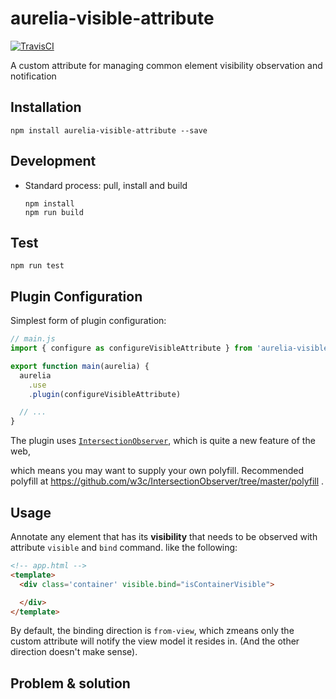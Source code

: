 # aurelia-visible-attribute

[![TravisCI](https://travis-ci.com/questmetrics/aurelia-visible-attribute.svg?branch=master)](https://travis-ci.com/questmetrics/aurelia-visible-attribute)

A custom attribute for managing common element visibility observation and notification

## Installation

  ```
  npm install aurelia-visible-attribute --save
  ```

## Development

  * Standard process: pull, install and build
    ```
    npm install
    npm run build
    ```

## Test

  ```
  npm run test
  ```

## Plugin Configuration

  Simplest form of plugin configuration:

  ```js
  // main.js
  import { configure as configureVisibleAttribute } from 'aurelia-visible-attribute';

  export function main(aurelia) {
    aurelia
      .use
      .plugin(configureVisibleAttribute)

    // ...
  }
  ```

  The plugin uses [`IntersectionObserver`](https://developer.mozilla.org/en-US/docs/Web/API/Intersection_Observer_API), which is quite a new feature of the web,

  which means you may want to supply your own polyfill. Recommended polyfill at https://github.com/w3c/IntersectionObserver/tree/master/polyfill .

## Usage

  Annotate any element that has its **visibility** that needs to be observed with attribute `visible` and `bind` command. like the following:

  ```html
  <!-- app.html -->
  <template>
    <div class='container' visible.bind="isContainerVisible">

    </div>
  </template>
  ```

  By default, the binding direction is `from-view`, which zmeans only the custom attribute will notify the view model it resides in. (And the other direction doesn't make sense).

## Problem & solution

